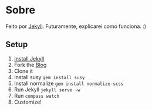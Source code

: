 # Sobre

Feito por [Jekyll][jekyll]. Futuramente, explicarei como funciona. :)

## Setup

1. [Install Jekyll](http://jekyllrb.com)
2. Fork the [Blog](https://github.com/arturcorvino/arturcorvino.github.io)
3. Clone it
4. Install susy `gem install susy` 
5. Install normalize `gem install normalize-scss`
6. Run Jekyll `jekyll serve -w`
7. Run `compass watch`
8. Customize!

[jekyll]:	http://jekyllrb.com
